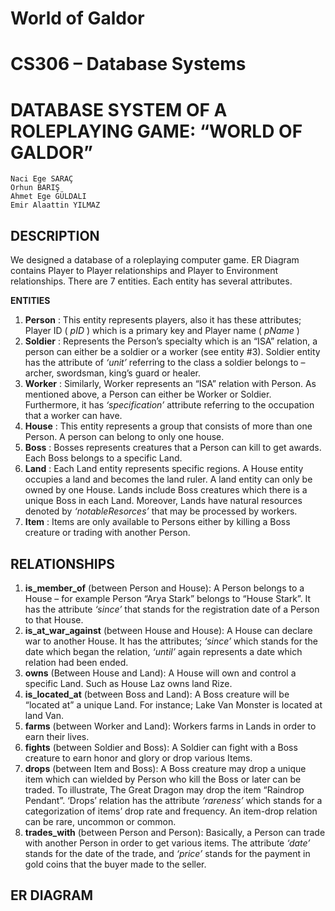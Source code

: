# World of Galdor


# CS306 – Database Systems
# DATABASE SYSTEM OF A ROLEPLAYING GAME: “WORLD OF GALDOR”

```
Naci Ege SARAÇ
Orhun BARIŞ
Ahmet Ege GÜLDALI
Emir Alaattin YILMAZ
```
## DESCRIPTION

We designed a database of a roleplaying computer game. ER Diagram contains Player
to Player relationships and Player to Environment relationships. There are 7 entities. Each
entity has several attributes.

**ENTITIES**

1. **Person** : This entity represents players, also it has these attributes; Player ID ( _pID_ )
    which is a primary key and Player name ( _pName_ )
2. **Soldier** : Represents the Person’s specialty which is an “ISA” relation, a person can
    either be a soldier or a worker (see entity #3). Soldier entity has the attribute of _‘unit’_
    referring to the class a soldier belongs to – archer, swordsman, king’s guard or healer.
3. **Worker** : Similarly, Worker represents an “ISA” relation with Person. As mentioned
    above, a Person can either be Worker or Soldier. Furthermore, it has _‘specification’_
    attribute referring to the occupation that a worker can have.
4. **House** : This entity represents a group that consists of more than one Person. A person
    can belong to only one house.
5. **Boss** : Bosses represents creatures that a Person can kill to get awards. Each Boss
    belongs to a specific Land.
6. **Land** : Each Land entity represents specific regions. A House entity occupies a land
    and becomes the land ruler. A land entity can only be owned by one House. Lands
    include Boss creatures which there is a unique Boss in each Land. Moreover, Lands
    have natural resources denoted by _‘notableResorces’_ that may be processed by
    workers.
7. **Item** : Items are only available to Persons either by killing a Boss creature or trading
    with another Person.


## RELATIONSHIPS

1. **is_member_of** (between Person and House): A Person belongs to a House – for
    example Person “Arya Stark” belongs to “House Stark”. It has the attribute _‘since’_ that
    stands for the registration date of a Person to that House.
2. **is_at_war_against** (between House and House): A House can declare war to another
    House. It has the attributes; _‘since’_ which stands for the date which began the relation,
    _‘until’_ again represents a date which relation had been ended.
3. **owns** (Between House and Land): A House will own and control a specific Land.
    Such as House Laz owns land Rize.
4. **is_located_at** (between Boss and Land): A Boss creature will be “located at” a unique
    Land. For instance; Lake Van Monster is located at land Van.
5. **farms** (between Worker and Land): Workers farms in Lands in order to earn their
    lives.
6. **fights** (between Soldier and Boss): A Soldier can fight with a Boss creature to earn
    honor and glory or drop various Items.
7. **drops** (between Item and Boss): A Boss creature may drop a unique item which can
    wielded by Person who kill the Boss or later can be traded. To illustrate, The Great
    Dragon may drop the item “Raindrop Pendant”. ‘Drops’ relation has the attribute
    _‘rareness’_ which stands for a categorization of items’ drop rate and frequency. An
    item-drop relation can be rare, uncommon or common.
8. **trades_with** (between Person and Person): Basically, a Person can trade with another
    Person in order to get various items. The attribute _‘date’_ stands for the date of the
    trade, and _‘price’_ stands for the payment in gold coins that the buyer made to the
    seller.

## ER DIAGRAM


